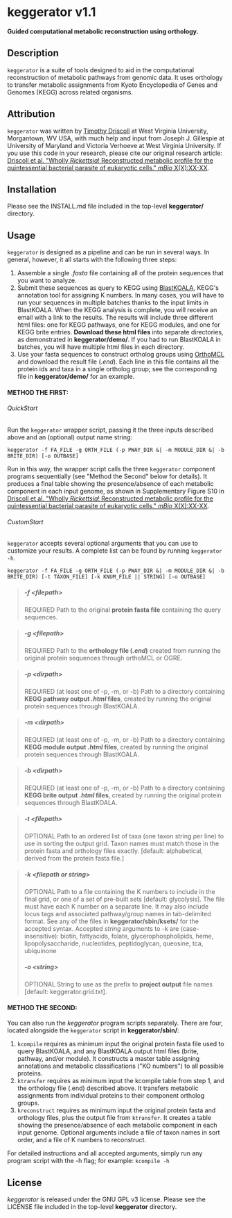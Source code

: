 # keggerator v1.1
**Guided computational metabolic reconstruction using orthology.**

## Description
`keggerator` is a suite of tools designed to aid in the computational reconstruction of metabolic pathways from genomic data. It uses orthology to transfer metabolic assignments from Kyoto Encyclopedia of Genes and Genomes (KEGG) across related organisms.


## Attribution
`keggerator` was written by [Timothy Driscoll](http://www.driscollMML.com/) at West Virginia University, Morgantown, WV USA, with much help and input from Joseph J. Gillespie at University of Maryland and Victoria Verhoeve at West Virginia University. If you use this code in your research, please cite our original research article: [Driscoll et al. "Wholly *Rickettsia*! Reconstructed metabolic profile for the quintessential bacterial parasite of eukaryotic cells." *mBio* X(X):XX-XX](http://??/).


## Installation
Please see the INSTALL.md file included in the top-level **keggerator/** directory.



## Usage
`keggerator` is designed as a pipeline and can be run in several ways. In general, however, it all starts with the following three steps:

1. Assemble a single *.fasta* file containing all of the protein sequences that you want to analyze.
2. Submit these sequences as query to KEGG using [BlastKOALA](http://www.kegg.jp/blastkoala/), KEGG's annotation tool for assigning K numbers. In many cases, you will have to run your sequences in multiple batches thanks to the input limits in BlastKOALA. When the KEGG analysis is complete, you will receive an email with a link to the results. The results will include three different html files: one for KEGG pathways, one for KEGG modules, and one for KEGG brite entries. **Download these html files** into separate directories, as demonstrated in **keggerator/demo/**. If you had to run BlastKOALA in batches, you will have multiple html files in each directory.
3. Use your fasta sequences to construct ortholog groups using [OrthoMCL](http://orthomcl.org/orthomcl/) and download the result file (*.end*). Each line in this file contains all the protein ids and taxa in a single ortholog group; see the corresponding file in **keggerator/demo/** for an example.


#### METHOD THE FIRST:
###### QuickStart
Run the `keggerator` wrapper script, passing it the three inputs described above and an (optional) output name string:

`keggerator -f FA_FILE -g ORTH_FILE (-p PWAY_DIR &| -m MODULE_DIR &| -b BRITE_DIR) [-o OUTBASE]`

Run in this way, the wrapper script calls the three `keggerator` component programs sequentially (see "Method the Second" below for details). It produces a final table showing the presence/absence of each metabolic component in each input genome, as shown in Supplementary Figure S10 in [Driscoll et al. "Wholly *Rickettsia*! Reconstructed metabolic profile for the quintessential bacterial parasite of eukaryotic cells." *mBio* X(X):XX-XX](http://??/).

###### CustomStart

`keggerator` accepts several optional arguments that you can use to customize your results. A complete list can be found by running `keggerator -h`.

`keggerator -f FA_FILE -g ORTH_FILE (-p PWAY_DIR &| -m MODULE_DIR &| -b BRITE_DIR) [-t TAXON_FILE] [-k KNUM_FILE || STRING] [-o OUTBASE]`

> ##### -f \<*filepath*\>
> REQUIRED
> Path to the original **protein fasta file** containing the query sequences.

> ##### -g \<*filepath*\>
> REQUIRED
> Path to the **orthology file (*.end*)** created from running the original protein sequences through orthoMCL or OGRE.

> ##### -p \<*dirpath*\>
> REQUIRED (at least one of -p, -m, or -b)
> Path to a directory containing **KEGG pathway output *.html* files**, created by running the original protein sequences through BlastKOALA.

> ##### -m \<*dirpath*\>
> REQUIRED (at least one of -p, -m, or -b)
> Path to a directory containing **KEGG module output *.html* files**, created by running the original protein sequences through BlastKOALA.

> ##### -b \<*dirpath*\>
> REQUIRED (at least one of -p, -m, or -b)
> Path to a directory containing **KEGG brite output *.html* files**, created by running the original protein sequences through BlastKOALA.

> ##### -t \<*filepath*\>
> OPTIONAL
> Path to an ordered list of taxa  (one taxon string per line) to use in sorting the output grid. Taxon names must match those in the protein fasta and orthology files exactly. [default: alphabetical, derived from the protein fasta file.]

> ##### -k \<*filepath* or *string*\>
> OPTIONAL
> Path to a file containing the K numbers to include in the final grid, or one of a set of pre-built sets [default: glycolysis]. The file must have each K number on a separate line. It may also include locus tags and associated pathway/group names in tab-delimited format. See any of the files in **keggerator/sbin/ksets/** for the accepted syntax.
> Accepted *string* arguments to -k are (case-insensitive):
> biotin, fattyacids, folate, glycerophospholipids, heme, lipopolysaccharide, nucleotides, peptidoglycan, queosine, tca, ubiquinone
> 
> ##### -o \<*string*\>
> OPTIONAL
> String to use as the prefix to **project output** file names [default: keggerator.grid.txt].


#### METHOD THE SECOND:
You can also run the *keggerator* program scripts separately. There are four, located alongside the `keggerator` script in **keggerator/sbin/**:

1. `kcompile` requires as minimum input the original protein fasta file used to query BlastKOALA, and any BlastKOALA output html files (brite, pathway, and/or module). It constructs a master table assigning annotations and metabolic classifications ("KO numbers") to all possible proteins.
2. `ktransfer` requires as minimum input the kcompile table from step 1, and the orthology file (.end) described above. It transfers metabolic assignments from individual proteins to their component ortholog groups.
3. `kreconstruct` requires as minimum input the original protein fasta and orthology files, plus the output file from `ktransfer`. It creates a table showing the presence/absence of each metabolic component in each input genome. Optional arguments include a file of taxon names in sort order, and a file of K numbers to reconstruct.

For detailed instructions and all accepted arguments, simply run any program script with the -h flag; for example:
`kcompile -h`


## License
*keggerator* is released under the GNU GPL v3 license. Please see the LICENSE file included in the top-level **keggerator** directory.
